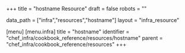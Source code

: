 +++
title = "hostname Resource"
draft = false
robots = ""

data_path = ["infra","resources","hostname"]
layout = "infra_resource"


[menu]
  [menu.infra]
    title = "hostname"
    identifier = "chef_infra/cookbook_reference/resources/hostname"
    parent = "chef_infra/cookbook_reference/resources"
+++

<!-- The contents of this page are automatically generated from the hostname.yaml file in the data directory. -->
<!-- To suggest a change, edit the https://github.com/chef/chef/blob/master/lib/chef/resource/hostname.rb file
      and submit a pull request to the https://github.com/chef/chef repository. -->
